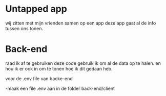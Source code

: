 # Untapped app

wij zitten met mijn vrienden samen op een app deze app gaat al de info tussen ons tonen.

# Back-end

raad ik af te gebruiken deze code gebruik ik om al de data op te halen. en hou ik er ook in om te tonen hoe ik dit gedaan heb.

voor de .env file van backe-end

-maak een file .env aan in de folder back-end/client
